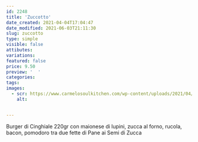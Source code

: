 ```yaml
---
id: 2248
title: 'Zuccotto'
date_created: 2021-04-04T17:04:47
date_modified: 2021-06-03T21:11:30
slug: zuccotto
type: simple
visible: false
attibutes: 
variations:
featured: false
price: 9.50
preview: '  '
categories: 
tags: 
images: 
  - scr: https://www.carmelosoulkitchen.com/wp-content/uploads/2021/04/ZUCCOTTO-Burger-MKT-21.png
    alt: 


---
```


<p>Burger di Cinghiale 220gr con maionese di lupini, zucca al forno, rucola, bacon, pomodoro tra due fette di Pane ai Semi di Zucca</p>

